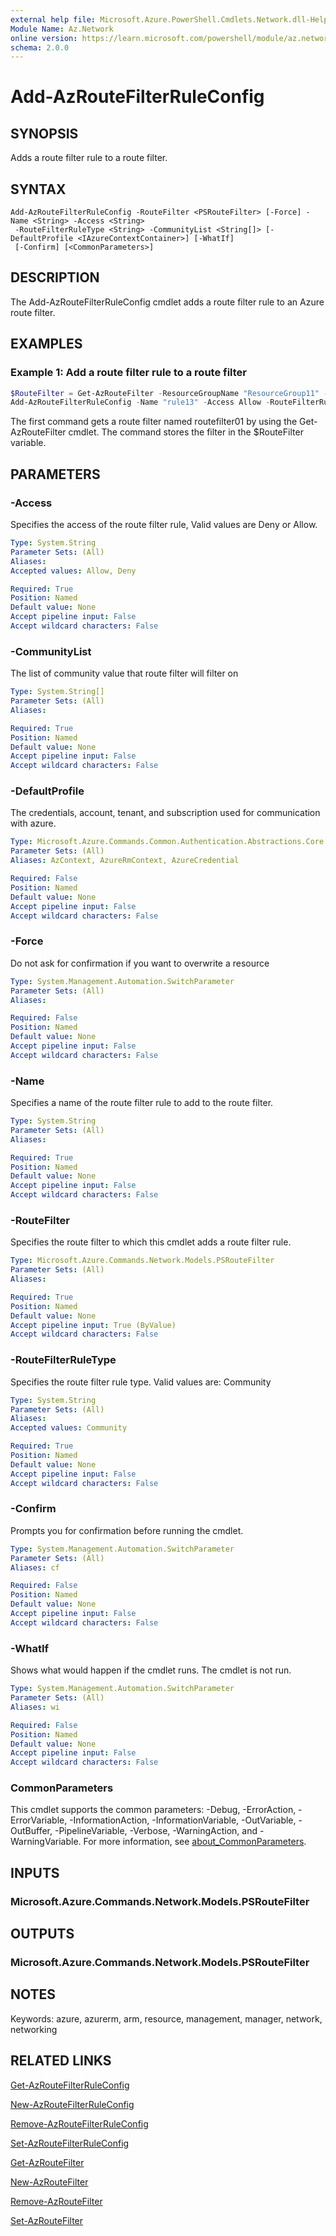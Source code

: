 ```yaml
---
external help file: Microsoft.Azure.PowerShell.Cmdlets.Network.dll-Help.xml
Module Name: Az.Network
online version: https://learn.microsoft.com/powershell/module/az.network/add-azroutefilterruleconfig
schema: 2.0.0
---
```


# Add-AzRouteFilterRuleConfig

## SYNOPSIS
Adds a route filter rule to a route filter.

## SYNTAX

```
Add-AzRouteFilterRuleConfig -RouteFilter <PSRouteFilter> [-Force] -Name <String> -Access <String>
 -RouteFilterRuleType <String> -CommunityList <String[]> [-DefaultProfile <IAzureContextContainer>] [-WhatIf]
 [-Confirm] [<CommonParameters>]
```

## DESCRIPTION
The Add-AzRouteFilterRuleConfig cmdlet adds a route filter rule to an Azure route filter.

## EXAMPLES

### Example 1: Add a route filter rule to a route filter
```powershell
$RouteFilter = Get-AzRouteFilter -ResourceGroupName "ResourceGroup11" -Name "routefilter01"
Add-AzRouteFilterRuleConfig -Name "rule13" -Access Allow -RouteFilterRuleType Community -RouteFilter $RouteFilter
```

The first command gets a route filter named routefilter01 by using the Get-AzRouteFilter cmdlet.
The command stores the filter in the $RouteFilter variable.

## PARAMETERS

### -Access
Specifies the access of the route filter rule, Valid values are Deny or Allow.

```yaml
Type: System.String
Parameter Sets: (All)
Aliases:
Accepted values: Allow, Deny

Required: True
Position: Named
Default value: None
Accept pipeline input: False
Accept wildcard characters: False
```

### -CommunityList
The list of community value that route filter will filter on

```yaml
Type: System.String[]
Parameter Sets: (All)
Aliases:

Required: True
Position: Named
Default value: None
Accept pipeline input: False
Accept wildcard characters: False
```

### -DefaultProfile
The credentials, account, tenant, and subscription used for communication with azure.

```yaml
Type: Microsoft.Azure.Commands.Common.Authentication.Abstractions.Core.IAzureContextContainer
Parameter Sets: (All)
Aliases: AzContext, AzureRmContext, AzureCredential

Required: False
Position: Named
Default value: None
Accept pipeline input: False
Accept wildcard characters: False
```

### -Force
Do not ask for confirmation if you want to overwrite a resource

```yaml
Type: System.Management.Automation.SwitchParameter
Parameter Sets: (All)
Aliases:

Required: False
Position: Named
Default value: None
Accept pipeline input: False
Accept wildcard characters: False
```

### -Name
Specifies a name of the route filter rule to add to the route filter.

```yaml
Type: System.String
Parameter Sets: (All)
Aliases:

Required: True
Position: Named
Default value: None
Accept pipeline input: False
Accept wildcard characters: False
```

### -RouteFilter
Specifies the route filter to which this cmdlet adds a route filter rule.

```yaml
Type: Microsoft.Azure.Commands.Network.Models.PSRouteFilter
Parameter Sets: (All)
Aliases:

Required: True
Position: Named
Default value: None
Accept pipeline input: True (ByValue)
Accept wildcard characters: False
```

### -RouteFilterRuleType
Specifies the route filter rule type.
Valid values are: Community

```yaml
Type: System.String
Parameter Sets: (All)
Aliases:
Accepted values: Community

Required: True
Position: Named
Default value: None
Accept pipeline input: False
Accept wildcard characters: False
```

### -Confirm
Prompts you for confirmation before running the cmdlet.

```yaml
Type: System.Management.Automation.SwitchParameter
Parameter Sets: (All)
Aliases: cf

Required: False
Position: Named
Default value: None
Accept pipeline input: False
Accept wildcard characters: False
```

### -WhatIf
Shows what would happen if the cmdlet runs. The cmdlet is not run.

```yaml
Type: System.Management.Automation.SwitchParameter
Parameter Sets: (All)
Aliases: wi

Required: False
Position: Named
Default value: None
Accept pipeline input: False
Accept wildcard characters: False
```

### CommonParameters
This cmdlet supports the common parameters: -Debug, -ErrorAction, -ErrorVariable, -InformationAction, -InformationVariable, -OutVariable, -OutBuffer, -PipelineVariable, -Verbose, -WarningAction, and -WarningVariable. For more information, see [about_CommonParameters](http://go.microsoft.com/fwlink/?LinkID=113216).

## INPUTS

### Microsoft.Azure.Commands.Network.Models.PSRouteFilter

## OUTPUTS

### Microsoft.Azure.Commands.Network.Models.PSRouteFilter

## NOTES
Keywords: azure, azurerm, arm, resource, management, manager, network, networking

## RELATED LINKS

[Get-AzRouteFilterRuleConfig](./Get-AzRouteFilterRuleConfig.md)

[New-AzRouteFilterRuleConfig](./New-AzRouteFilterRuleConfig.md)

[Remove-AzRouteFilterRuleConfig](./Remove-AzRouteFilterRuleConfig.md)

[Set-AzRouteFilterRuleConfig](./Set-AzRouteFilterRuleConfig.md)

[Get-AzRouteFilter](./Get-AzRouteFilter.md)

[New-AzRouteFilter](./New-AzRouteFilter.md)

[Remove-AzRouteFilter](./Remove-AzRouteFilter.md)

[Set-AzRouteFilter](./Set-AzRouteFilter.md)
